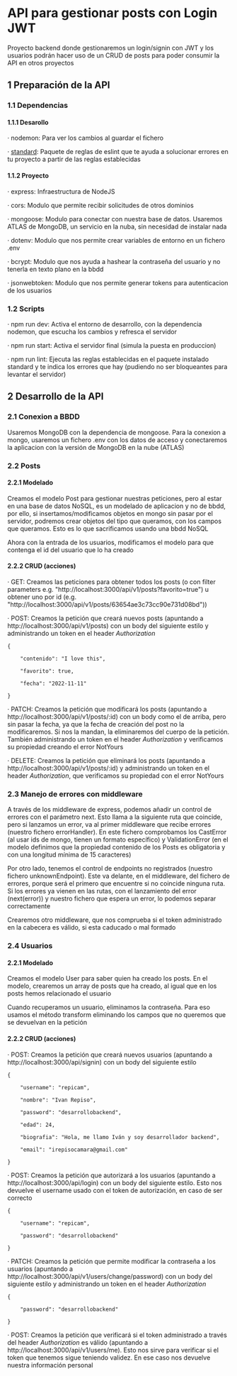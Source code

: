 # API para gestionar posts con Login JWT
Proyecto backend donde gestionaremos un login/signin con JWT y los usuarios podrán hacer uso de un CRUD de posts para poder consumir la API en otros proyectos

## 1 Preparación de la API

### 1.1 Dependencias

#### 1.1.1 Desarollo
· nodemon: Para ver los cambios al guardar el fichero

· [standard](https://www.npmjs.com/package/standard): Paquete de reglas de eslint que te ayuda a solucionar errores en tu proyecto a partir de las reglas establecidas

#### 1.1.2 Proyecto
· express: Infraestructura de NodeJS

· cors: Modulo que permite recibir solicitudes de otros dominios

· mongoose: Modulo para conectar con nuestra base de datos. Usaremos ATLAS de MongoDB, un servicio en la nuba, sin necesidad de instalar nada 

· dotenv: Modulo que nos permite crear variables de entorno en un fichero .env

· bcrypt: Modulo que nos ayuda a hashear la contraseña del usuario y no tenerla en texto plano en la bbdd

· jsonwebtoken: Modulo que nos permite generar tokens para autenticacion de los usuarios

### 1.2 Scripts
· npm run dev: Activa el entorno de desarrollo, con la dependencia nodemon, que escucha los cambios y refresca el servidor

· npm run start: Activa el servidor final (simula la puesta en produccion)

· npm run lint: Ejecuta las reglas establecidas en el paquete instalado standard y te indica los errores que hay (pudiendo no ser bloqueantes para levantar el servidor)

## 2 Desarrollo de la API

### 2.1 Conexion a BBDD

Usaremos MongoDB con la dependencia de mongoose. Para la conexion a mongo, usaremos un fichero .env con los datos de acceso y conectaremos la aplicacion con la versión de MongoDB en la nube (ATLAS)
### 2.2 Posts

#### 2.2.1 Modelado
Creamos el modelo Post para gestionar nuestras peticiones, pero al estar en una base de datos NoSQL, es un modelado de aplicacion y no de bbdd, por ello, si insertamos/modificamos objetos en mongo sin pasar por el servidor, podremos crear objetos del tipo que queramos, con los campos que queramos. Esto es lo que sacrificamos usando una bbdd NoSQL

Ahora con la entrada de los usuarios, modificamos el modelo para que contenga el id del usuario que lo ha creado

#### 2.2.2 CRUD (acciones)
· GET: Creamos las peticiones para obtener todos los posts (o con filter parameters e.g. "http://localhost:3000/api/v1/posts?favorito=true") u obtener uno por id (e.g. "http://localhost:3000/api/v1/posts/63654ae3c73cc90e731d08bd"))

· POST: Creamos la petición que creará nuevos posts (apuntando a http://localhost:3000/api/v1/posts) con un body del siguiente estilo y administrando un token en el header _Authorization_

    {

        "contenido": "I love this",

        "favorito": true,

        "fecha": "2022-11-11"

    }

· PATCH: Creamos la petición que modificará los posts (apuntando a http://localhost:3000/api/v1/posts/:id) con un body como el de arriba, pero sin pasar la fecha, ya que la fecha de creación del post no la modificaremos. Si nos la mandan, la eliminaremos del cuerpo de la petición. También administrando un token en el header _Authorization_ y verificamos su propiedad creando el error NotYours

· DELETE: Creamos la petición que eliminará los posts (apuntando a http://localhost:3000/api/v1/posts/:id) y administrando un token en el header _Authorization_, que verificamos su propiedad con el error NotYours

### 2.3 Manejo de errores con middleware
A través de los middleware de express, podemos añadir un control de errores con el parámetro next. Esto llama a la siguiente ruta que coincide, pero si lanzamos un error, va al primer middleware que recibe errores (nuestro fichero errorHandler). En este fichero comprobamos los CastError (al usar ids de mongo, tienen un formato específico) y ValidationError (en el modelo definimos que la propiedad contenido de los Posts es obligatoria y con una longitud mínima de 15 caracteres)

Por otro lado, tenemos el control de endpoints no registrados (nuestro fichero unknownEndpoint). Este va delante, en el middleware, del fichero de errores, porque será el primero que encuentre si no coincide ninguna ruta. Si los errores ya vienen en las rutas, con el lanzamiento del error (next(error)) y nuestro fichero que espera un error, lo podemos separar correctamente

Crearemos otro middleware, que nos comprueba si el token administrado en la cabecera es válido, si esta caducado o mal formado

### 2.4 Usuarios

#### 2.2.1 Modelado
Creamos el modelo User para saber quien ha creado los posts. En el modelo, crearemos un array de posts que ha creado, al igual que en los posts hemos relacionado el usuario

Cuando recuperamos un usuario, eliminamos la contraseña. Para eso usamos el método transform eliminando los campos que no queremos que se devuelvan en la petición

#### 2.2.2 CRUD (acciones)
· POST: Creamos la petición que creará nuevos usuarios (apuntando a http://localhost:3000/api/signin) con un body del siguiente estilo

    {

        "username": "repicam",

        "nombre": "Ivan Repiso",

        "password": "desarrollobackend",

        "edad": 24,

        "biografia": "Hola, me llamo Iván y soy desarrollador backend",
  
        "email": "irepisocamara@gmail.com"

    }

· POST: Creamos la petición que autorizará a los usuarios (apuntando a http://localhost:3000/api/login) con un body del siguiente estilo. Esto nos devuelve el username usado con el token de autorización, en caso de ser correcto

    {

        "username": "repicam",

        "password": "desarrollobackend"

    }

· PATCH: Creamos la petición que permite modificar la contraseña a los usuarios (apuntando a http://localhost:3000/api/v1/users/change/password) con un body del siguiente estilo y administrando un token en el header _Authorization_

    {

        "password": "desarrollobackend"

    }

· POST: Creamos la petición que verificará si el token administrado a través del header _Authorization_ es válido (apuntando a http://localhost:3000/api/v1/users/me). Esto nos sirve para verificar si el token que tenemos sigue teniendo validez. En ese caso nos devuelve nuestra información personal
